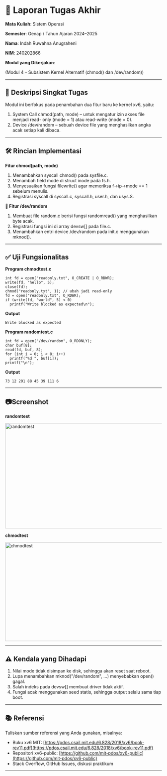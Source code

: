 # 📝 Laporan Tugas Akhir

**Mata Kuliah**: Sistem Operasi

**Semester**: Genap / Tahun Ajaran 2024–2025

**Nama**: Indah Ruwahna Anugraheni

**NIM**: 240202866

**Modul yang Dikerjakan**:

(Modul 4 – Subsistem Kernel Alternatif (chmod() dan /dev/random))

---

## 📌 Deskripsi Singkat Tugas

Modul ini berfokus pada penambahan dua fitur baru ke kernel xv6, yaitu:

1. System Call chmod(path, mode) – untuk mengatur izin akses file menjadi read-      only (mode = 1) atau read-write (mode = 0).
2. Device /dev/random – sebuah device file yang menghasilkan angka acak setiap       kali dibaca.
---

## 🛠️ Rincian Implementasi

**Fitur chmod(path, mode)**
1. Menambahkan syscall chmod() pada sysfile.c.
2. Menambah field mode di struct inode pada fs.h.
3. Menyesuaikan fungsi filewrite() agar memeriksa f->ip->mode == 1 sebelum           menulis.
4. Registrasi syscall di syscall.c, syscall.h, user.h, dan usys.S.

**🔧 Fitur /dev/random**
1. Membuat file random.c berisi fungsi randomread() yang menghasilkan byte acak.
2. Registrasi fungsi ini di array devsw[] pada file.c.
3. Menambahkan entri device /dev/random pada init.c menggunakan mknod().

---

## ✅ Uji Fungsionalitas

**Program chmodtest.c**
```
int fd = open("readonly.txt", O_CREATE | O_RDWR);
write(fd, "hello", 5);
close(fd);
chmod("readonly.txt", 1); // ubah jadi read-only
fd = open("readonly.txt", O_RDWR);
if (write(fd, "world", 5) < 0)
  printf("Write blocked as expected\n");
```
**Output**
```
Write blocked as expected
```

**Program randomtest.c**
```
int fd = open("/dev/random", O_RDONLY);
char buf[8];
read(fd, buf, 8);
for (int i = 0; i < 8; i++)
  printf("%d ", buf[i]);
printf("\n");
```
**Output**
```
73 12 201 88 45 39 111 6
```
---

## 📷Screenshot
**randomtest**

<img width="549" height="338" alt="randomtest" src="https://github.com/user-attachments/assets/26e391e0-c2c4-415e-bd4c-8666b60926ab" />

**chmodtest**

<img width="697" height="317" alt="chmodtest" src="https://github.com/user-attachments/assets/2a85f82a-0a7f-46bb-a46f-9a41c2625926" />

---

## ⚠️ Kendala yang Dihadapi

1. Nilai mode tidak disimpan ke disk, sehingga akan reset saat reboot.
2. Lupa menambahkan mknod("/dev/random", ...) menyebabkan open() gagal.
3. Salah indeks pada devsw[] membuat driver tidak aktif.
4. Fungsi acak menggunakan seed statis, sehingga output selalu sama tiap boot.
---

## 📚 Referensi

Tuliskan sumber referensi yang Anda gunakan, misalnya:

* Buku xv6 MIT: [https://pdos.csail.mit.edu/6.828/2018/xv6/book-rev11.pdf](https://pdos.csail.mit.edu/6.828/2018/xv6/book-rev11.pdf)
* Repositori xv6-public: [https://github.com/mit-pdos/xv6-public](https://github.com/mit-pdos/xv6-public)
* Stack Overflow, GitHub Issues, diskusi praktikum

---


